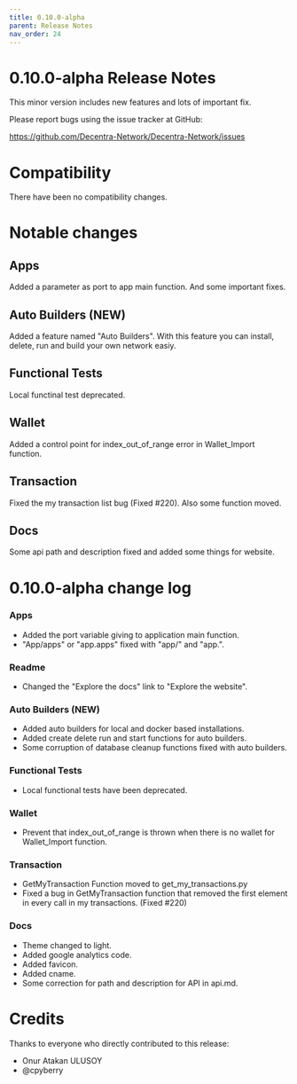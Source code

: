 ```yaml
---
title: 0.10.0-alpha
parent: Release Notes
nav_order: 24
---
```


0.10.0-alpha Release Notes
====================

This minor version includes new features and lots of important fix.

Please report bugs using the issue tracker at GitHub:

  <https://github.com/Decentra-Network/Decentra-Network/issues>

Compatibility
==============

There have been no compatibility changes.

Notable changes
===============

## Apps

Added a parameter as port to app main function. And some important fixes.

## Auto Builders (NEW)

Added a feature named "Auto Builders". With this feature you can 
install, delete, run and build your own network easiy.

## Functional Tests

Local functinal test deprecated.

## Wallet

Added a control point for index_out_of_range error in Wallet_Import function.

## Transaction

Fixed the my transaction list bug (Fixed #220). Also some function moved.

## Docs

Some api path and description fixed and added some things for website.

0.10.0-alpha change log
=================

### Apps
- Added the port variable giving to application main function.
- "App/apps" or "app.apps" fixed with "app/" and "app.".

### Readme
- Changed the "Explore the docs" link to "Explore the website".

### Auto Builders (NEW)
- Added auto builders for local and docker based installations.
- Added create delete run and start functions for auto builders.
- Some corruption of database cleanup functions fixed with auto 
builders.

### Functional Tests
- Local functional tests have been deprecated.

### Wallet
- Prevent that index_out_of_range is thrown when there is no wallet 
for Wallet_Import function.

### Transaction
- GetMyTransaction Function moved to get_my_transactions.py
- Fixed a bug in GetMyTransaction function that removed the first 
element in every call in my transactions. (Fixed #220)

### Docs
- Theme changed to light.
- Added google analytics code.
- Added favicon.
- Added cname.
- Some correction for path and description for API in api.md.

Credits
=======

Thanks to everyone who directly contributed to this release:

- Onur Atakan ULUSOY
- @cpyberry